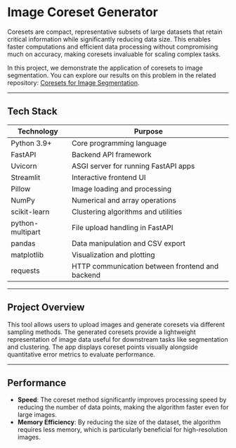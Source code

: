# Image Coreset Generator

Coresets are compact, representative subsets of large datasets that retain critical information while significantly reducing data size. This enables faster computations and efficient data processing without compromising much on accuracy, making coresets invaluable for scaling complex tasks.

In this project, we demonstrate the application of coresets to image segmentation. You can explore our results on this problem in the related repository: [Coresets for Image Segmentation](https://github.com/OnePunchMonk/Coresets-for-Image-Segmentation).

---

## Tech Stack

| Technology       | Purpose                                |
|------------------|--------------------------------------|
| Python 3.9+      | Core programming language             |
| FastAPI          | Backend API framework                 |
| Uvicorn          | ASGI server for running FastAPI apps |
| Streamlit        | Interactive frontend UI               |
| Pillow           | Image loading and processing          |
| NumPy            | Numerical and array operations        |
| scikit-learn     | Clustering algorithms and utilities   |
| python-multipart | File upload handling in FastAPI       |
| pandas           | Data manipulation and CSV export      |
| matplotlib       | Visualization and plotting             |
| requests         | HTTP communication between frontend and backend |

---

## Project Overview

This tool allows users to upload images and generate coresets via different sampling methods. The generated coresets provide a lightweight representation of image data useful for downstream tasks like segmentation and clustering. The app displays coreset points visually alongside quantitative error metrics to evaluate performance.

---
## Performance

- **Speed**: The coreset method significantly improves processing speed by reducing the number of data points, making the algorithm faster even for large images.
- **Memory Efficiency**: By reducing the size of the dataset, the algorithm requires less memory, which is particularly beneficial for high-resolution images.


